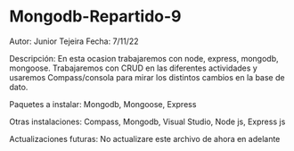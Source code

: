 # Mongodb-Repartido-9

Autor: Junior Tejeira Fecha: 7/11/22 

Descripción: En esta ocasion trabajaremos con node, express, mongodb, mongoose. Trabajaremos con CRUD en las diferentes actividades y usaremos Compass/consola para mirar los distintos cambios en la base de dato.

Paquetes a instalar: Mongodb, Mongoose, Express

Otras instalaciones: Compass, Mongodb, Visual Studio, Node js, Express js

Actualizaciones futuras: No actualizare este archivo de ahora en adelante 

